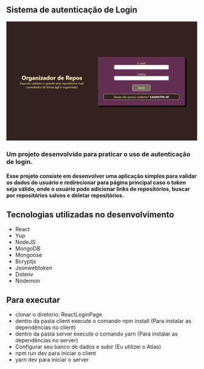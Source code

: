 ## Sistema de autenticação de Login
![foto do projeto rodando](https://github.com/AlexandreNoguez/only-assets/blob/main/ReactLoginPage/ReactLogin.png?raw=true)

### Um projeto desenvolvido para praticar o uso de autenticação de login.
#### Esse projeto consiste em desenvolver uma aplicação simples para validar os dados do usuário e redirecionar para página principal caso o token seja válido, onde o usuário pode adicionar links de repositórios, buscar por repositórios salvos e deletar repositórios.

## Tecnologias utilizadas no desenvolvimento
* React
* Yup
* NodeJS
* MongoDB
* Mongoose 
* Bcryptjs
* Jsonwebtoken
* Dotenv
* Nodemon

## Para executar
* clonar o diretorio: ReactLoginPage
* dentro da pasta client execute o comando npm install (Para instalar as dependências no client)
* dentro da pasta server execute o comando yarn (Para instalar as dependências no server)
* Configurar seu banco de dados e subir (Eu utilizei o Atlas)
* npm run dev para iniciar o client
* yarn dev para iniciar o server

